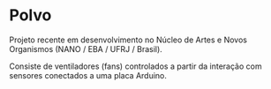 # Polvo
Projeto recente em desenvolvimento no Núcleo de Artes e Novos Organismos (NANO / EBA / UFRJ / Brasil).

Consiste de ventiladores (fans) controlados a partir da interação com sensores conectados a uma placa Arduino.
